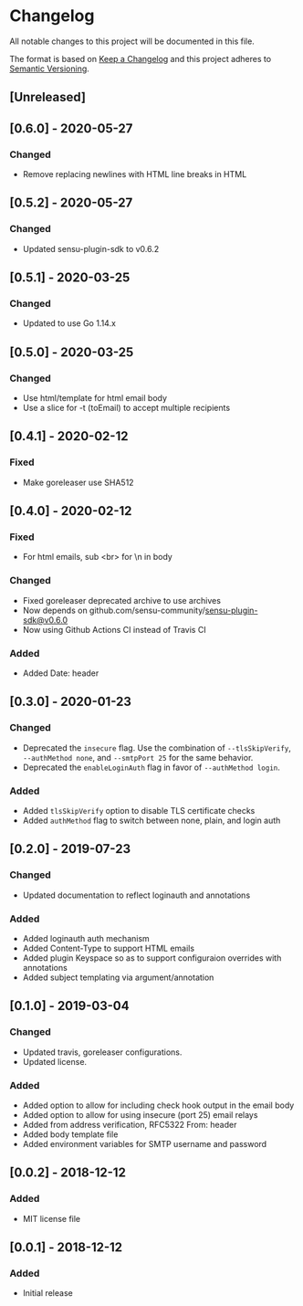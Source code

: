 # Changelog
All notable changes to this project will be documented in this file.

The format is based on [Keep a Changelog](http://keepachangelog.com/en/1.0.0/)
and this project adheres to [Semantic
Versioning](http://semver.org/spec/v2.0.0.html).

## [Unreleased]

## [0.6.0] - 2020-05-27

### Changed
- Remove replacing newlines with HTML line breaks in HTML

## [0.5.2] - 2020-05-27

### Changed
- Updated sensu-plugin-sdk to v0.6.2

## [0.5.1] - 2020-03-25

### Changed
- Updated to use Go 1.14.x

## [0.5.0] - 2020-03-25

### Changed
- Use html/template for html email body
- Use a slice for -t (toEmail) to accept multiple recipients

## [0.4.1] - 2020-02-12

### Fixed
- Make goreleaser use SHA512

## [0.4.0] - 2020-02-12

### Fixed
- For html emails, sub &lt;br&gt; for \n in body

### Changed
- Fixed goreleaser deprecated archive to use archives
- Now depends on github.com/sensu-community/sensu-plugin-sdk@v0.6.0
- Now using Github Actions CI instead of Travis CI

### Added
- Added Date: header

## [0.3.0] - 2020-01-23

### Changed
- Deprecated the `insecure` flag. Use the combination of `--tlsSkipVerify`,
  `--authMethod none`, and `--smtpPort 25` for the same behavior.
- Deprecated the `enableLoginAuth` flag in favor of `--authMethod login`.

### Added
- Added `tlsSkipVerify` option to disable TLS certificate checks
- Added `authMethod` flag to switch between none, plain, and login auth

## [0.2.0] - 2019-07-23

### Changed
- Updated documentation to reflect loginauth and annotations

### Added
- Added loginauth auth mechanism
- Added Content-Type to support HTML emails
- Added plugin Keyspace so as to support configuraion overrides with annotations
- Added subject templating via argument/annotation

## [0.1.0] - 2019-03-04

### Changed
- Updated travis, goreleaser configurations.
- Updated license.

### Added
- Added option to allow for including check hook output in the email body
- Added option to allow for using insecure (port 25) email relays
- Added from address verification, RFC5322 From: header
- Added body template file
- Added environment variables for SMTP username and password

## [0.0.2] - 2018-12-12

### Added
- MIT license file

## [0.0.1] - 2018-12-12

### Added
- Initial release
